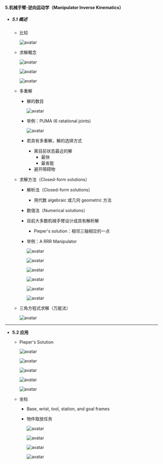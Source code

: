 #### 5.机械手臂-逆向运动学（Manipulator Inverse Kinematics）

* ##### 5.1 概述

  * 比较

    ![avatar](./images/u51_Manipulator_Inverse_Compare.png)

  * 求解概念

    ![avatar](./images/u51_Manipulator_Inverse_Solved_1.png)

    ![avatar](./images/u51_Manipulator_Inverse_Solved_2.png)

    ![avatar](./images/u51_Manipulator_Inverse_Solved_3.png)

  * 多重解

    * 解的数目

      ![avatar](./images/u51_Manipulator_Inverse_Multiple_Solutions_1.png)

    * 举例：PUMA (6 ratational joints)

      ![avatar](./images/u51_Manipulator_Inverse_Multiple_Solutions_2.png)

    * 若具有多重解，解的选择方式
      * 离目前状态最近的解
        * 最快
        * 最省能
      * 避开障碍物

  * 求解方法（Closed-form solutions）

    * 解析法（Closed-form solutions）
      * 用代数 algebraic 或几何 geometric 方法
    * 数值法（Numerical solutions）
    * 目前大多数机械手臂设计成具有解析解
      * Pieper's solution：相邻三轴相交的一点
      
    * 举例：A RRR Manipulator

      ![avatar](./images/u51_Manipulator_Inverse_Example_1.png)

      ![avatar](./images/u51_Manipulator_Inverse_Example_2.png)

      ![avatar](./images/u51_Manipulator_Inverse_Example_3.png)

      ![avatar](./images/u51_Manipulator_Inverse_Example_4.png)

      ![avatar](./images/u51_Manipulator_Inverse_Example_5.png)

      ![avatar](./images/u51_Manipulator_Inverse_Example_6.png)

  * 三角方程式求解（万能法）

    ![avatar](./images/u51_Manipulator_Inverse_Equation.png)

---

* **5.2 应用**

  * Pieper's Solution

    ![avatar](./images/u52_Manipulator_Inverse_Pieper_Solution_1.png)

    ![avatar](./images/u52_Manipulator_Inverse_Pieper_Solution_2.png)

    ![avatar](./images/u52_Manipulator_Inverse_Pieper_Solution_3.png)

    ![avatar](./images/u52_Manipulator_Inverse_Pieper_Solution_4.png)

    ![avatar](./images/u52_Manipulator_Inverse_Pieper_Solution_5.png)

  * 坐标

    * Base, wrist, tool, station, and goal frames

    * 物件取放任务

      ![avatar](./images/u52_Manipulator_Inverse_Task_1.png)

      ![avatar](./images/u52_Manipulator_Inverse_Task_2.png)

      ![avatar](./images/u52_Manipulator_Inverse_Task_3.png)

      ![avatar](./images/u52_Manipulator_Inverse_Task_4.png)



